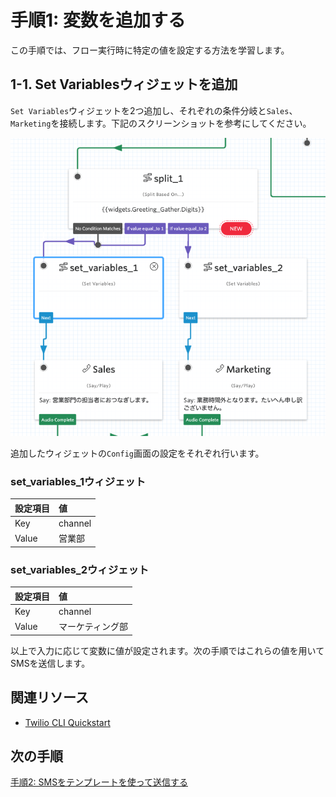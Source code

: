 #  手順1: 変数を追加する

この手順では、フロー実行時に特定の値を設定する方法を学習します。

## 1-1. Set Variablesウィジェットを追加

`Set Variables`ウィジェットを2つ追加し、それぞれの条件分岐と`Sales`、`Marketing`を接続します。下記のスクリーンショットを参考にしてください。

![トランジションの変更](../assets/03-Set-Variables.png)

追加したウィジェットの`Config`画面の設定をそれぞれ行います。

### set_variables_1ウィジェット

|設定項目|値|
|:----|:----|
|Key| channel|
|Value|営業部|

### set_variables_2ウィジェット

|設定項目|値|
|:----|:----|
|Key| channel|
|Value|マーケティング部|


以上で入力に応じて変数に値が設定されます。次の手順ではこれらの値を用いてSMSを送信します。

## 関連リソース

- [Twilio CLI Quickstart](https://www.twilio.com/docs/twilio-cli/quickstart)


## 次の手順
[手順2: SMSをテンプレートを使って送信する](02-Use-SMS-Template.md)
